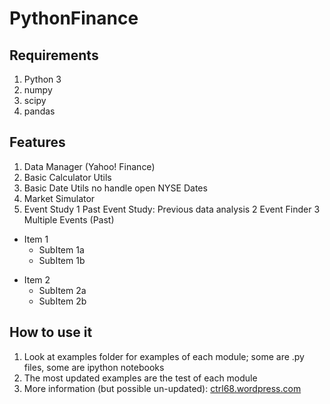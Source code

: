 PythonFinance
=============

Requirements
------------

1. Python 3
2. numpy
3. scipy
4. pandas

Features
--------

1. Data Manager (Yahoo! Finance)
2. Basic Calculator Utils
3. Basic Date Utils no handle open NYSE Dates
4. Market Simulator
5. Event Study
  1 Past Event Study: Previous data analysis
  2 Event Finder
  3 Multiple Events (Past)

- Item 1
  - SubItem 1a
  - SubItem 1b

<!-- hey there sailor -->

- Item 2
  - SubItem 2a
  - SubItem 2b

How to use it
-------------

1. Look at examples folder for examples of each module; some are .py files, some are ipython notebooks
2. The most updated examples are the test of each module
3. More information (but possible un-updated): [ctrl68.wordpress.com](http://ctrl68.wordpress.com/category/python/pythonfinance/)
